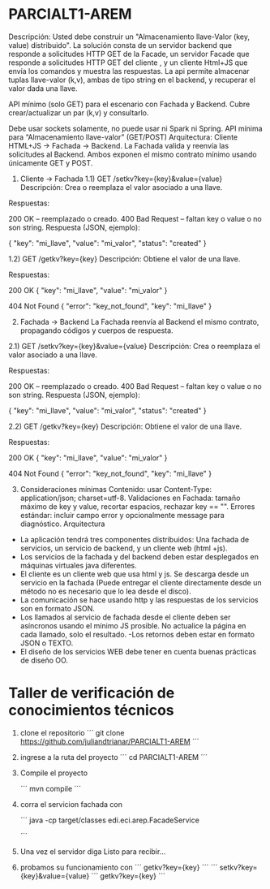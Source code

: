 # PARCIALT1-AREM
Descripción:
Usted debe construir un "Almacenamiento llave-Valor (key, value) distribuido". La solución consta de un servidor backend que responde a solicitudes HTTP GET de la Facade, un servidor Facade que responde a solicitudes HTTP GET del cliente , y un cliente Html+JS que envía los comandos y muestra las respuestas. La api permite almacenar tuplas llave-valor (k,v), ambas de tipo string en el backend, y recuperar el valor dada una llave. 
 
API mínimo (solo GET) para el escenario con Fachada y Backend. Cubre crear/actualizar un par (k,v) y consultarlo.

Debe usar sockets solamente, no puede usar ni Spark ni Spring.
API mínima para “Almacenamiento llave-valor” (GET/POST)
Arquitectura: Cliente HTML+JS → Fachada → Backend. La Fachada valida y reenvía las solicitudes al Backend. Ambos exponen el mismo contrato mínimo usando únicamente GET y POST.

1) Cliente → Fachada
1.1) GET /setkv?key={key}&value={value}
Descripción: Crea o reemplaza el valor asociado a una llave.

Respuestas:

200 OK – reemplazado  o creado.
400 Bad Request – faltan key o value o no son string.
Respuesta (JSON, ejemplo):

{ "key": "mi_llave", "value": "mi_valor", "status": "created" }

1.2) GET /getkv?key={key}
Descripción: Obtiene el valor de una llave.

Respuestas:

200 OK
{ "key": "mi_llave", "value": "mi_valor" }

404 Not Found
{ "error": "key_not_found", "key": "mi_llave" }

2) Fachada → Backend
La Fachada reenvía al Backend el mismo contrato, propagando códigos y cuerpos de respuesta.

2.1) GET /setkv?key={key}&value={value}
Descripción: Crea o reemplaza el valor asociado a una llave.

Respuestas:

200 OK – reemplazado  o creado.
400 Bad Request – faltan key o value o no son string.
Respuesta (JSON, ejemplo):

{ "key": "mi_llave", "value": "mi_valor", "status": "created" }

2.2) GET /getkv?key={key}
Descripción: Obtiene el valor de una llave.

Respuestas:

200 OK
{ "key": "mi_llave", "value": "mi_valor" }

404 Not Found
{ "error": "key_not_found", "key": "mi_llave" }

 
3) Consideraciones mínimas
Contenido: usar Content-Type: application/json; charset=utf-8.
Validaciones en Fachada: tamaño máximo de key y value, recortar espacios, rechazar key == "".
Errores estándar: incluir campo error y opcionalmente message para diagnóstico.
Arquitectura
 
- La aplicación tendrá tres componentes distribuidos: Una fachada de servicios, un servicio de backend, y un cliente web (html +js).
- Los servicios de la fachada y del backend deben estar desplegados en máquinas virtuales java  diferentes.
- El cliente es un cliente web que usa html y js. Se descarga desde un servicio en la fachada (Puede entregar el cliente directamente desde un método no es necesario que lo lea desde el disco).
- La comunicación se hace usando http y las respuestas de los servicios son en formato JSON.
- Los llamados al servicio de fachada desde el cliente deben ser asíncronos usando el mínimo JS prosible. No actualice la página en cada llamado, solo el resultado.
-Los retornos deben estar  en formato JSON o TEXTO.
- El diseño de los servicios WEB debe tener en cuenta buenas prácticas de diseño OO.

  
# Taller de verificación de conocimientos técnicos

1. clone el repositorio
   ´´´
   git clone https://github.com/juliandtrianar/PARCIALT1-AREM
   ´´´
2. ingrese a la ruta del proyecto
   ´´´
   cd PARCIALT1-AREM
   ´´´

3. Compile el proyecto

   ´´´
   mvn compile
   ´´´
4. corra el servicion fachada con

   ´´´
   java -cp target/classes edi.eci.arep.FacadeService
   
   ´´´
6. Una vez el servidor diga Listo para recibir...
7. probamos su funcionamiento con
   ´´´
   getkv?key={key}
   ´´´
   ´´´
   setkv?key={key}&value={value}
   ´´´
   getkv?key={key}
   ´´´
   

   

